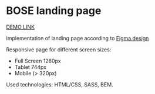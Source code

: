 # BOSE landing page

[DEMO LINK](https://leonidpustovit.github.io/BOSE_landing/)

Implementation of landing page according to [Figma design](https://www.figma.com/file/OMjQNb3hg1LKMV4OwyQ3Ao/BOSE?node-id=0%3A1)

Responsive page for different screen sizes:
- Full Screen 1260px
- Tablet 744px
- Mobile (> 320px)

Used technologies: HTML/CSS, SASS, BEM.
